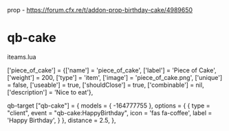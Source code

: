 prop - https://forum.cfx.re/t/addon-prop-birthday-cake/4989650
# qb-cake
iteams.lua

['piece_of_cake']   = {['name'] = 'piece_of_cake', 	['label'] = 'Piece of Cake', 	['weight'] = 200, ['type'] = 'item', ['image'] = 'piece_of_cake.png', ['unique'] = false, ['useable'] = true, ['shouldClose'] = true,   ['combinable'] = nil,   ['description'] = 'Nice to eat'},


qb-target
["qb-cake"] = {
        models = {
            -164777755
        },
        options = {
            {
                type = "client",
                event = "qb-cake:HappyBirthday",
                icon = 'fas fa-coffee',
                label = 'Happy Birthday',
            }
        },
        distance = 2.5,
    },
